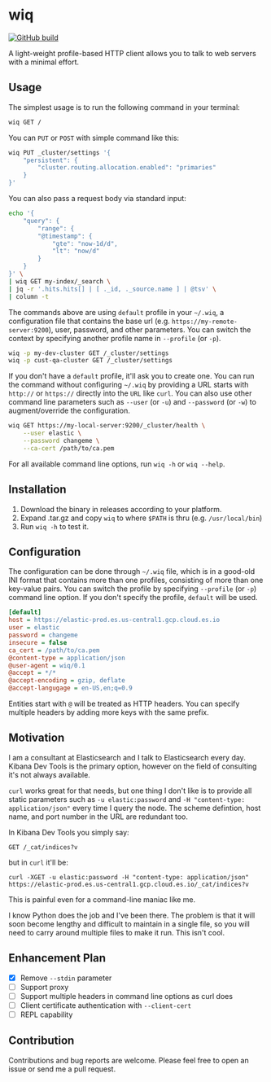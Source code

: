 # wiq

[![GitHub build](https://github.com/elasticsatch/wiq/actions/workflows/rust.yml/badge.svg)](https://github.com/elasticsatch/wiq/actions/workflows/rust.yml)

A light-weight profile-based HTTP client allows you to talk to web servers with a minimal effort. 

## Usage

The simplest usage is to run the following command in your terminal: 

```sh
wiq GET /
```

You can `PUT` or `POST` with simple command like this:

```sh
wiq PUT _cluster/settings '{
    "persistent": {
        "cluster.routing.allocation.enabled": "primaries"
    }
}'
```

You can also pass a request body via standard input: 

```sh
echo '{
    "query": {
        "range": {
        "@timestamp": {
            "gte": "now-1d/d",
            "lt": "now/d"
        }
    }
}' \
| wiq GET my-index/_search \
| jq -r '.hits.hits[] | [ ._id, ._source.name ] | @tsv' \
| column -t
```

The commands above are using `default` profile in your `~/.wiq`, a configuration file that contains the base url (e.g. `https://my-remote-server:9200`), user, password, and other parameters. You can switch the context by specifying another profile name in `--profile` (or `-p`). 

```sh
wiq -p my-dev-cluster GET /_cluster/settings
wiq -p cust-qa-cluster GET /_cluster/settings
```

If you don't have a `default` profile, it'll ask you to create one.  You can run the command without configuring `~/.wiq` by providing a URL starts with `http://` or `https://` directly into the `URL` like `curl`. You can also use other command line parameters such as `--user` (or `-u`) and `--password` (or `-w`) to augment/override the configuration. 

```sh
wiq GET https://my-local-server:9200/_cluster/health \
    --user elastic \
    --password changeme \
    --ca-cert /path/to/ca.pem
```

For all available command line options, run `wiq -h` or `wiq --help`.

## Installation

1. Download the binary in releases according to your platform.
1. Expand .tar.gz and copy `wiq` to where `$PATH` is thru (e.g. `/usr/local/bin`)
1. Run `wiq -h` to test it.

## Configuration

The configuration can be done through `~/.wiq` file, which is in a good-old INI format that contains more than one profiles, consisting of more than one key-value pairs. You can switch the profile by specifying `--profile` (or `-p`) command line option. If you don't specify the profile, `default` will be used.

```ini
[default]
host = https://elastic-prod.es.us-central1.gcp.cloud.es.io
user = elastic
password = changeme
insecure = false
ca_cert = /path/to/ca.pem
@content-type = application/json
@user-agent = wiq/0.1
@accept = */*
@accept-encoding = gzip, deflate
@accept-langugage = en-US,en;q=0.9
```

Entities start with `@` will be treated as HTTP headers. You can specify multiple headers by adding more keys with the same prefix. 

## Motivation

I am a consultant at Elasticsearch and I talk to Elasticsearch every day. Kibana Dev Tools is the primary option, however on the field of consulting it's not always available. 

`curl` works great for that needs, but one thing I don't like is to provide all static parameters such as `-u elastic:password` and `-H "content-type: application/json"` every time I query the node. The scheme defintion, host name, and port number in the URL are redundant too. 

In Kibana Dev Tools you simply say:

`GET /_cat/indices?v` 

but in `curl` it'll be:

`curl -XGET -u elastic:password -H "content-type: application/json" https://elastic-prod.es.us-central1.gcp.cloud.es.io/_cat/indices?v` 

This is painful even for a command-line maniac like me. 

I know Python does the job and I've been there. The problem is that it will soon become lengthy and difficult to maintain in a single file, so you will need to carry around multiple files to make it run. This isn't cool.

## Enhancement Plan

- [x] Remove `--stdin` parameter
- [ ] Support proxy
- [ ] Support multiple headers in command line options as curl does
- [ ] Client certificate authentication with `--client-cert`
- [ ] REPL capability

## Contribution

Contributions and bug reports are welcome. Please feel free to open an issue or send me a pull request.

